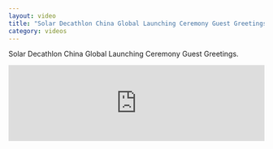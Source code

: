 ```yaml
---
layout: video
title: "Solar Decathlon China Global Launching Ceremony Guest Greetings"
category: videos
---
```


Solar Decathlon China Global Launching Ceremony Guest Greetings.

<iframe frameborder="0" width="100%" height="auto" src="https://v.qq.com/iframe/player.html?vid=i0515e80t4b&tiny=0&auto=0" allowfullscreen></iframe>